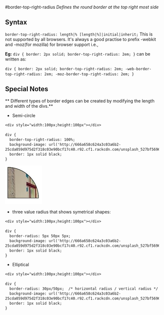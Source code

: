 #border-top-right-radius
*Defines the round border at the top right most side*

## Syntax
`
border-top-right-radius: length|% [length|%]|initial|inherit;
`
This is not supported by all browsers. It's always a good practise to prefix -webkit and -moz(for mozilla) for browser support i.e.,

**Eg:**
`
div {
    border: 2px solid;
    border-top-right-radius: 2em;
}
`
can be written as:

`
div {
    border: 2px solid;
    border-top-right-radius: 2em;
    -web-border-top-right-radius: 2em;
    -moz-border-top-right-radius: 2em;
}
`
## Special Notes

** Different types of border edges can be created by modifying the length and width of the divs.**
* Semi-circle
```
<div style="width:100px;height:100px"></div>

div {
  border-top-right-radius: 100%;
  background-image: url('http://666a658c624a3c03a6b2-25cda059d975d2f318c03e90bcf17c40.r92.cf1.rackcdn.com/unsplash_527bf56961712_1.JPG');
  border: 1px solid black;
}
```
![repeat](images/semicircle.jpg)

* three value radius that shows symetrical shapes:
```
<div style="width:100px;height:100px"></div>

div {
  border-radius: 5px 50px 5px;
  background-image: url('http://666a658c624a3c03a6b2-25cda059d975d2f318c03e90bcf17c40.r92.cf1.rackcdn.com/unsplash_527bf56961712_1.JPG');
  border: 1px solid black;
}
```

* Elliptical
```
<div style="width:100px;height:100px"></div>

div {
  border-radius: 30px/50px;  /* horizontal radius / vertical radius */
  background-image: url('http://666a658c624a3c03a6b2-25cda059d975d2f318c03e90bcf17c40.r92.cf1.rackcdn.com/unsplash_527bf56961712_1.JPG');
  border: 1px solid black;
}

```